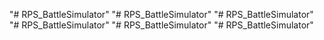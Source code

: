 "# RPS_BattleSimulator" 
"# RPS_BattleSimulator" 
"# RPS_BattleSimulator" 
"# RPS_BattleSimulator" 
"# RPS_BattleSimulator" 
"# RPS_BattleSimulator" 
